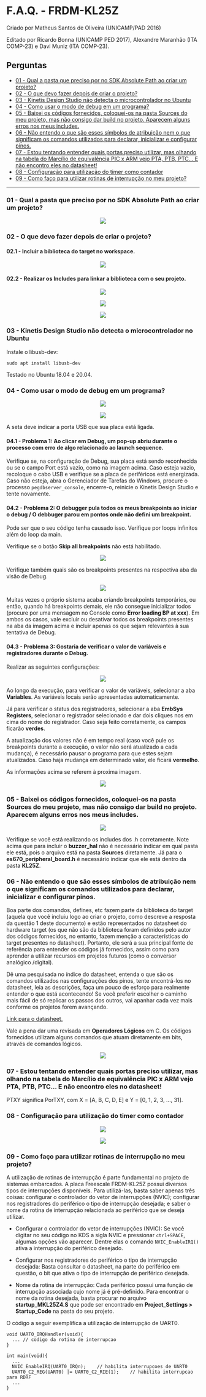 # F.A.Q. - FRDM-KL25Z

Criado por Matheus Santos de Oliveira (UNICAMP/PAD 2016)

Editado por Ricardo Bonna (UNICAMP PED 2017), Alexandre Maranhão (ITA COMP-23) e Davi Muniz (ITA COMP-23).

## Perguntas

  - [01 - Qual a pasta que preciso por no SDK Absolute Path ao criar um projeto?](#01-qual-a-pasta-que-preciso-por-no-sdk-absolute-path-ao-criar-um-projeto)
  - [02 - O que devo fazer depois de criar o projeto?](#02-o-que-devo-fazer-depois-de-criar-o-projeto)
  - [03 - Kinetis Design Studio não detecta o microcontrolador no Ubuntu](#03-kinetis-design-studio-não-detecta-o-microcontrolador-no-ubuntu)
  - [04 - Como usar o modo de debug em um programa?](#04-como-usar-o-modo-de-debug-em-um-programa)
  - [05 - Baixei os códigos fornecidos, coloquei-os na pasta Sources do meu projeto, mas não consigo dar build no projeto. Aparecem alguns erros nos meus includes.](#05-baixei-os-códigos-fornecidos-coloquei-os-na-pasta-sources-do-meu-projeto-mas-não-consigo-dar-build-no-projeto-aparecem-alguns-erros-nos-meus-includes)
  - [06 - Não entendo o que são esses símbolos de atribuição nem o que significam os comandos utilizados para declarar, inicializar e configurar pinos.](#06-não-entendo-o-que-são-esses-símbolos-de-atribuição-nem-o-que-significam-os-comandos-utilizados-para-declarar-inicializar-e-configurar-pinos)
  - [07 - Estou tentando entender quais portas preciso utilizar, mas olhando na tabela do Marcílio de equivalência PIC x ARM vejo PTA, PTB, PTC... E não encontro eles no datasheet!](#07-estou-tentando-entender-quais-portas-preciso-utilizar-mas-olhando-na-tabela-do-marcílio-de-equivalência-pic-x-arm-vejo-pta-ptb-ptc-e-não-encontro-eles-no-datasheet)
  - [08 - Configuração para utilização do timer como contador](#08-configuração-para-utilização-do-timer-como-contador)
  - [09 - Como faço para utilizar rotinas de interrupção no meu projeto?](#09-como-faço-para-utilizar-rotinas-de-interrupção-no-meu-projeto)

___
### 01 - Qual a pasta que preciso por no SDK Absolute Path ao criar um projeto?

<p align="center">
  <img src="images/q01/fig01.png"/>
</p>

### 02 - O que devo fazer depois de criar o projeto?

#### 02.1 - Incluir a biblioteca do target no workspace.

<p align="center">
  <img src="images/q02/fig01.png"/>
</p>

#### 02.2 - Realizar os Includes para linkar a biblioteca com o seu projeto.

<p align="center">
  <img src="images/q02/fig02.png"/>
</p>

<p align="center">
  <img src="images/q02/fig03.png"/>
</p>

<p align="center">
  <img src="images/q02/fig04.png"/>
</p>

### 03 - Kinetis Design Studio não detecta o microcontrolador no Ubuntu
Instale o libusb-dev:

```
sudo apt install libusb-dev
```
Testado no Ubuntu 18.04 e 20.04.

### 04 - Como usar o modo de debug em um programa?

<p align="center">
  <img src="images/q04/fig01.png"/>
</p>

<p align="center">
  <img src="images/q04/fig02.png"/>
</p>

A seta deve indicar a porta USB que sua placa está ligada.

#### 04.1 - Problema 1: Ao clicar em Debug, um pop-up abriu durante o processo com erro de algo relacionado ao launch sequence.

Verifique se, na configuração de Debug, sua placa está sendo reconhecida ou se o campo Port está vazio, como na imagem acima. Caso esteja vazio, recoloque o cabo USB e verifique se a placa de periféricos está energizada. Caso não esteja, abra o Gerenciador de Tarefas do Windows, procure o processo ``pegdbserver_console``, encerre-o, reinicie o Kinetis Design Studio e tente novamente.

#### 04.2 - Problema 2: O debugger pula todos os meus breakpoints ao iniciar o debug / O debbuger parou em pontos onde não defini um breakpoint.

Pode ser que o seu código tenha causado isso. Verifique por loops infinitos além do loop da main.

Verifique se o botão **Skip all breakpoints** não está habilitado.

<p align="center">
  <img src="images/q04/fig03-1.png"/>
</p>

Verifique também quais são os breakpoints presentes na respectiva aba da visão de Debug.

<p align="center">
  <img src="images/q04/fig03-2.png"/>
</p>

Muitas vezes o próprio sistema acaba criando breakpoints temporários, ou então, quando há breakpoints demais, ele não consegue inicializar todos (procure por uma mensagem no Console como **Error loading BP at xxx**). Em ambos os casos, vale excluir ou desativar todos os breakpoints presentes na aba da imagem acima e incluir apenas os que sejam relevantes à sua tentativa de Debug.

#### 04.3 - Problema 3: Gostaria de verificar o valor de variáveis e registradores durante o Debug.

Realizar as seguintes configurações:

<p align="center">
  <img src="images/q04/fig04-1.png"/>
</p>

Ao longo da execução, para verificar o valor de variáveis, selecionar a aba **Variables**. As variáveis locais serão apresentadas automaticamente.

Já para verificar o status dos registradores, selecionar a aba **EmbSys Registers**, selecionar o registrador selecionado e dar dois cliques nos em cima do nome do registrador. Caso seja feito corretamente, os campos ficarão **verdes**.

A atualização dos valores não é em tempo real (caso você pule os breakpoints durante a execução, o valor não será atualizado a cada mudança), é necessário pausar o programa para que estes sejam atualizados. Caso haja mudança em determinado valor, ele ficará **vermelho**.

As informações acima se referem à proxima imagem.

<p align="center">
  <img src="images/q04/fig04-2.png"/>
</p>

### 05 - Baixei os códigos fornecidos, coloquei-os na pasta Sources do meu projeto, mas não consigo dar build no projeto. Aparecem alguns erros nos meus includes.

<p align="center">
  <img src="images/q05/fig01.png"/>
</p>

Verifique se você está realizando os includes dos .h corretamente. Note acima que para incluir o **buzzer_hal** não é necessário indicar em qual pasta ele está, pois o arquivo está na pasta **Sources** diretamente. Já para o **es670_peripheral_board.h** é necessário indicar que ele está dentro da pasta **KL25Z**.

### 06 - Não entendo o que são esses símbolos de atribuição nem o que significam os comandos utilizados para declarar, inicializar e configurar pinos.

Boa parte dos comandos, defines, etc fazem parte da biblioteca do target (aquela que você incluiu logo ao criar o projeto, como descreve a resposta da questão 1 deste documento) e estão representados no datasheet do hardware target (os que não são da biblioteca foram definidos pelo autor dos códigos fornecidos, no entanto, fazem menção a características do target presentes no datasheet). Portanto, ele será a sua principal fonte de referência para entender os códigos já fornecidos, assim como para aprender a utilizar recursos em projetos futuros (como o conversor analógico /digital).

Dê uma pesquisada no índice do datasheet, entenda o que são os comandos utilizados nas configurações dos pinos, tente encontrá-los no datasheet, leia as descrições, faça um pouco de esforço para realmente entender o que está acontecendo! Se você preferir escolher o caminho mais fácil de só replicar os passos dos outros, vai apanhar cada vez mais conforme os projetos forem avançando.

[Link para o datasheet.](https://drive.google.com/drive/folders/19BTM93RObiPFyPT3_wgsihktCNbUJMdq)

Vale a pena dar uma revisada em **Operadores Lógicos** em C. Os códigos fornecidos utilizam alguns comandos que atuam diretamente em bits, através de comandos lógicos.

<p align="center">
  <img src="images/q06/fig01.png"/>
</p>

### 07 - Estou tentando entender quais portas preciso utilizar, mas olhando na tabela do Marcílio de equivalência PIC x ARM vejo PTA, PTB, PTC... E não encontro eles no datasheet!

PTXY significa PorTXY, com X = [A, B, C, D, E] e Y = [0, 1, 2, 3, ..., 31].

### 08 - Configuração para utilização do timer como contador

<p align="center">
  <img src="images/q08/fig01.png"/>
</p>

<p align="center">
  <img src="images/q08/fig02.png"/>
</p>

### 09 - Como faço para utilizar rotinas de interrupção no meu projeto?

A utilização de rotinas de interrupção é parte fundamental no projeto de sistemas embarcados. A placa Freescale FRDM-KL25Z possui diversos tipos de interrupções disponíveis. Para utilizá-las, basta saber apenas três coisas: configurar o controlador do vetor de interrupções (NVIC); configurar nos registradores do periférico o tipo de interrupção desejada; e saber o nome da rotina de interrupção relacionada ao periférico que se deseja utilizar.

- Configurar o controlador do vetor de interrupções (NVIC): Se você digitar no seu código no KDS a sigla NVIC e pressionar ``ctrl+SPACE``, algumas opções vão aparecer. Dentre elas o comando ``NVIC_EnableIRQ()`` ativa a interrupção do periférico desejado.

- Configurar nos registradores do periférico o tipo de interrupção desejada: Basta consultar o datasheet, na parte do periférico em questão, o bit que ativa o tipo de interrupção de periférico desejada.

- Nome da rotina de interrupção: Cada periférico possui uma função de interrupção associada cujo nome já é pré-definido. Para encontrar o nome da rotina desejada, basta procurar no arquivo **startup_MKL25Z4.S** que pode ser encontrado em **Project_Settings > Startup_Code** na pasta do seu projeto.

O código a seguir exemplifica a utilização de interrupção de UART0.

```
void UART0_IRQHandler(void){
  ... // codigo da rotina de interrupcao
}

int main(void){
  ...
  NVIC_EnableIRQ(UART0_IRQn);    // habilita interrupcoes de UART0
  UART0_C2_REG(UART0) |= UART0_C2_RIE(1);    // habilita interrupcao para RDRF
  ...
}
```
